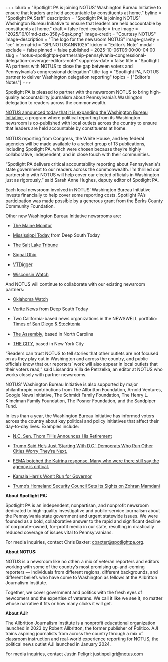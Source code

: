 +++
blurb = "Spotlight PA is joining NOTUS’ Washington Bureau Initiative to ensure that leaders are held accountable by constituents at home."
byline = "Spotlight PA Staff"
description = "Spotlight PA is joining NOTUS’ Washington Bureau Initiative to ensure that leaders are held accountable by constituents at home."
draft = false
feed-exclude = true
image = "2025/10/01md-zztx-358y-9qak.png"
image-credit = "Courtesy NOTUS"
image-description = "The logo for the newsroom NOTUS"
image-gravity = "ce"
internal-id = "SPLNOTUSANN1025"
kicker = "Editor’s Note"
modal-exclude = false
pinned = false
published = 2025-10-06T06:00:00-04:00
slug = "notus-spotlightpa-partnership-pennsylvania-congressional-delegation-coverage-editors-note"
suppress-date = false
title = "Spotlight PA partners with NOTUS to close the gap between voters and Pennsylvania’s congressional delegation"
title-tag = "Spotlight PA, NOTUS partner to deliver Washington delegation reporting"
topics = ["Editor's Notes"]
+++

Spotlight PA is pleased to partner with the newsroom NOTUS to bring high-quality accountability journalism about Pennsylvania’s Washington delegation to readers across the commonwealth.

<a href="https://aji.org/news/notus-new-wbi-partners-2025/">NOTUS announced today that it is expanding the Washington Bureau Initiative</a>, a program where political reporting from its Washington newsroom is co-published with local outlets across the country to ensure that leaders are held accountable by constituents at home.

NOTUS reporting from Congress, the White House, and key federal agencies will be made available to a select group of 13 publications, including Spotlight PA, which were chosen because they’re highly collaborative, independent, and in close touch with their communities.

“Spotlight PA delivers critical accountability reporting about Pennsylvania&#39;s state government to our readers across the commonwealth. I’m thrilled our partnership with NOTUS will help cover our elected officials in Washington just as rigorously,” said Sarah Anne Hughes, deputy editor of Spotlight PA.

Each local newsroom involved in NOTUS’ Washington Bureau Initiative invests financially to help cover some reporting costs. Spotlight PA’s participation was made possible by a generous grant from the Berks County Community Foundation.

Other new Washington Bureau Initiative newsrooms are:

- <a href="https://themainemonitor.org/">The Maine Monitor</a>

- <a href="https://mississippitoday.org/">Mississippi Today</a> from Deep South Today

- <a href="https://www.sltrib.com/">The Salt Lake Tribune</a>

- <a href="https://signalohio.org/">Signal Ohio</a>

- <a href="https://vtdigger.org/">VTDigger</a>

- <a href="https://wisconsinwatch.org/">Wisconsin Watch</a>

And NOTUS will continue to collaborate with our existing newsroom partners:

- <a href="https://oklahomawatch.org/">Oklahoma Watch</a>

- <a href="https://veritenews.org/">Verite News</a> from Deep South Today

- Two California-based news organizations in the NEWSWELL portfolio: <a href="https://timesofsandiego.com/">Times of San Diego</a> &amp; <a href="https://stocktonia.org/">Stocktonia</a>

- <a href="https://www.theassemblync.com/">The Assembly</a>, based in North Carolina

- <a href="https://www.thecity.nyc/">THE CITY</a>, based in New York City

“Readers can trust NOTUS to tell stories that other outlets are not focused on as they play out in Washington and across the country, and public officials know that our reporters’ work will also appear in local outlets that their voters read,” said Lissandra Villa de Petrzelka, an editor at NOTUS who works closely with partner newsrooms.

NOTUS’ Washington Bureau Initiative is also supported by major philanthropic contributions from The Allbritton Foundation, Arnold Ventures, Google News Initiative, The Schmidt Family Foundation, The Henry L. Kimelman Family Foundation, The Posner Foundation, and the Sandpiper Fund.

In less than a year, the Washington Bureau Initiative has informed voters across the country about key political and policy initiatives that affect their day-to-day lives. Examples include:

- <a href="https://www.theassemblync.com/politics/tillis-retirement-trump-budget/?utm_medium=email&amp;utm_campaign=Breaking%206.29.25&amp;utm_source=6839f50437&amp;utm_source=The+Assembly&amp;utm_campaign=d1939706d9-EMAIL_CAMPAIGN_2025_06_29_06_38&amp;utm_medium=email&amp;utm_term=0_-d1939706d9-483249963&amp;mc_cid=d1939706d9&amp;mc_eid=5306cd2a5e">N.C. Sen. Thom Tillis Announces His Retirement</a>

- <a href="https://www.thecity.nyc/2025/08/12/democrats-trump-dc-police-national-guard-cities-new-york-oakland-baltimore/">Trump Said He’s Just ‘Starting With D.C.’ Democrats Who Run Other Cities Worry They’re Next.</a>

- <a href="https://veritenews.org/2025/08/21/louisiana-fema-trump-katrina/">FEMA botched the Katrina response. Many who were there still say the agency is critical.</a>

- <a href="https://www.notus.org/california/kamala-harris-california-governor">Kamala Harris Won’t Run for Governor</a>

- <a href="https://www.notus.org/trump-white-house/zohran-mamdani-homeland-security-trump">Trump’s Homeland Security Council Sets Its Sights on Zohran Mamdani</a>

<strong>About Spotlight PA:</strong>

Spotlight PA is an independent, nonpartisan, and nonprofit newsroom dedicated to high-quality investigative and public-service journalism about the Pennsylvania state government and urgent statewide issues. We were founded as a bold, collaborative answer to the rapid and significant decline of corporate-owned, for-profit media in our state, resulting in drastically reduced coverage of issues vital to Pennsylvanians.

For media inquiries, contact Chris Baxter: <a href="mailto:cbaxter@spotlightpa.org">cbaxter@spotlightpa.org</a>.

<strong>About NOTUS:</strong>

NOTUS is a newsroom like no other: a mix of veteran reporters and editors working with some of the country’s most promising up-and-coming reporters — individuals from different regions, different backgrounds, and different beliefs who have come to Washington as fellows at the Allbritton Journalism Institute.

Together, we cover government and politics with the fresh eyes of newcomers and the expertise of veterans. We call it like we see it, no matter whose narrative it fits or how many clicks it will get.

<strong>About AJI:</strong>

The Allbritton Journalism Institute is a nonprofit educational organization launched in 2023 by Robert Allbritton, the former publisher of Politico. AJI trains aspiring journalists from across the country through a mix of classroom instruction and real-world experience reporting for NOTUS, the political news outlet AJI launched in January 2024.

For media inquiries, contact Justin Peligri: <a href="mailto:justinpeligri@notus.com">justinpeligri@notus.com</a> <em></em>

